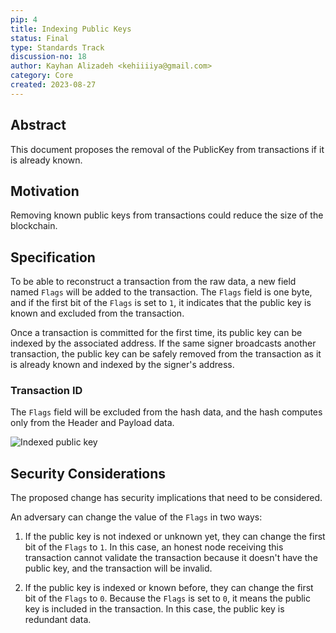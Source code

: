 ```yaml
---
pip: 4
title: Indexing Public Keys
status: Final
type: Standards Track
discussion-no: 18
author: Kayhan Alizadeh <kehiiiiya@gmail.com>
category: Core
created: 2023-08-27
---
```


## Abstract

This document proposes the removal of the PublicKey from transactions if it is already known.

## Motivation

Removing known public keys from transactions could reduce the size of the blockchain.

## Specification

To be able to reconstruct a transaction from the raw data, a new field named `Flags` will be added to the transaction.
The `Flags` field is one byte, and if the first bit of the `Flags` is set to `1`,
it indicates that the public key is known and excluded from the transaction.

Once a transaction is committed for the first time, its public key can be indexed by the associated address.
If the same signer broadcasts another transaction, the public key can be safely removed from the transaction
as it is already known and indexed by the signer's address.

### Transaction ID

The `Flags` field will be excluded from the hash data, and the hash computes only from the Header and Payload data.

![Indexed public key](../assets/pip-4/indexed-public-key.png)

## Security Considerations

The proposed change has security implications that need to be considered.

An adversary can change the value of the `Flags` in two ways:

1. If the public key is not indexed or unknown yet, they can change the first bit of the `Flags` to `1`.
   In this case, an honest node receiving this transaction cannot validate the transaction
   because it doesn't have the public key, and the transaction will be invalid.

2. If the public key is indexed or known before, they can change the first bit of the `Flags` to `0`.
   Because the `Flags` is set to `0`, it means the public key is included in the transaction.
   In this case, the public key is redundant data.
